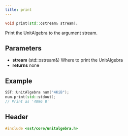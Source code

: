 ```yaml
---
title: print
---
```


```cpp
void print(std::ostream& stream);
```

Print the UnitAlgebra to the argument stream.

## Parameters
* **stream** (std::ostream&) Where to print the UnitAlgebra
* **returns** none

## Example

```cpp
SST::UnitAlgebra num("4KiB");
num.print(std::stdout);
// Print as '4096 B'
```

## Header
```cpp
#include <sst/core/unitalgebra.h>
```
